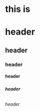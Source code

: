 # this is <h1> header
## <h2> header
### <h3> header
#### <h4> header
##### <h5> header
###### <h6> header
